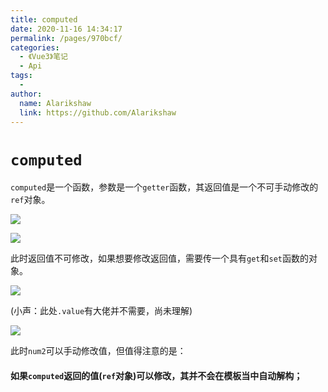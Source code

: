 ```yaml
---
title: computed
date: 2020-11-16 14:34:17
permalink: /pages/970bcf/
categories:
  - 《Vue3》笔记
  - Api
tags:
  - 
author: 
  name: Alarikshaw
  link: https://github.com/Alarikshaw
---
```


# `computed`

`computed`是一个函数，参数是一个`getter`函数，其返回值是一个不可手动修改的`ref`对象。

![](https://picgoi-mg.oss-cn-beijing.aliyuncs.com/img/20201116112034.png)

![](https://picgoi-mg.oss-cn-beijing.aliyuncs.com/img/20201116111942.png)



此时返回值不可修改，如果想要修改返回值，需要传一个具有`get`和`set`函数的对象。

![](https://picgoi-mg.oss-cn-beijing.aliyuncs.com/img/20201116113258.png)

(小声：此处`.value`有大佬并不需要，尚未理解)

![](https://picgoi-mg.oss-cn-beijing.aliyuncs.com/img/20201116113432.png)

此时`num2`可以手动修改值，但值得注意的是：

#### 如果`computed`返回的值(`ref`对象)可以修改，其并不会在模板当中自动解构；